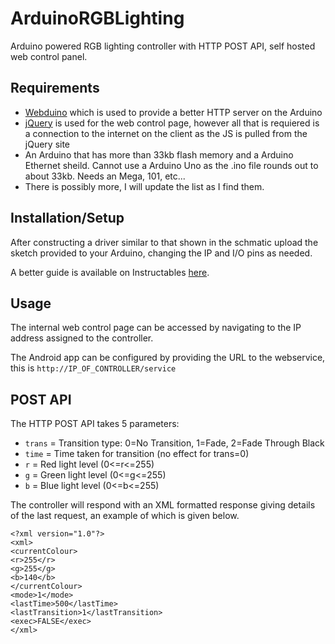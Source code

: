 ArduinoRGBLighting
==================

Arduino powered RGB lighting controller with HTTP POST API, self hosted web control panel.

Requirements
------------

-	[Webduino](https://github.com/sirleech/Webduino) which is used to provide a better HTTP server on the Arduino
-	[jQuery](http://jquery.com/) is used for the web control page, however all that is requiered is a connection to the internet on the client as the JS is pulled from the jQuery site
-	An Arduino that has more than 33kb flash memory and a Arduino Ethernet sheild. Cannot use a Arduino Uno as the .ino file rounds out to about 33kb. Needs an Mega, 101, etc... 
-	There is possibly more, I will update the list as I find them.

Installation/Setup
------------------

After constructing a driver similar to that shown in the schmatic upload the sketch provided to your Arduino, changing the IP and I/O pins as needed.

A better guide is available on Instructables [here](http://www.instructables.com/id/Arduino-Web-Enabled-RGB-Lighting/).

Usage
-----

The internal web control page can be accessed by navigating to the IP address assigned to the controller.

The Android app can be configured by providing the URL to the webservice, this is ```http://IP_OF_CONTROLLER/service```

POST API
--------

The HTTP POST API takes 5 parameters:
-	```trans``` = Transition type: 0=No Transition, 1=Fade, 2=Fade Through Black
-	```time``` = Time taken for transition (no effect for trans=0)
-	```r``` = Red light level (0<=r<=255)
-	```g``` = Green light level (0<=g<=255)
-	```b``` = Blue light level (0<=b<=255)

The controller will respond with an XML formatted response giving details of the last request, an example of which is given below.

```
<?xml version="1.0"?>
<xml>
<currentColour>
<r>255</r>
<g>255</g>
<b>140</b>
</currentColour>
<mode>1</mode>
<lastTime>500</lastTime>
<lastTransition>1</lastTransition>
<exec>FALSE</exec>
</xml>
```
